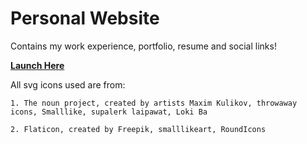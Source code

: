 # Personal Website

Contains my work experience, portfolio, resume and social links! 

**[Launch Here](https://www.h-wang.me)**

All svg icons used are from:

    1. The noun project, created by artists Maxim Kulikov, throwaway icons, Smalllike, supalerk laipawat, Loki Ba

    2. Flaticon, created by Freepik, smalllikeart, RoundIcons

